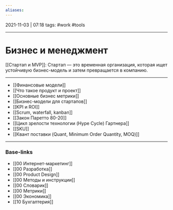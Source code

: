 ```yaml
---
aliases:
---
```

2021-11-03 | 07:18
tags: #work #tools 
___

# Бизнес и менеджмент

[[Стартап и MVP]]: Стартап — это временная организация, которая ищет устойчивую бизнес-модель и затем превращается в компанию.

---
- [[Финансовые модели]]
- [[Что такое продукт и проект]]
- [[Основные бизнес метрики]]
- [[Бизнес-модели для стартапов]]
- [[KPI и ROI]]
- [[Scrum, waterfall, kanban]]
- [[Закон Паретто 80-20]]
- [[Цикл зрелости технологии (Hype Cycle) Гартнера]]
- [[SKU]]
- [[Квант поставки (Quant, Minimum Order Quantity, MOQ)]]

___
### Base-links
- [[00 Интернет-маркетинг]]
- [[00 Разработка]]
- [[00 Product Design]]
- [[00 Методы и инструкции]]
- [[00 Словарик]]
- [[00 Метрики]]
- [[00 Экономика]]
- [[10 Бухгалтерия]]

